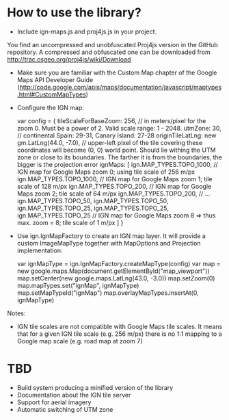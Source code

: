 How to use the library?
====

 * Include ign-maps.js and proj4js.js in your project.

 You find an uncompressed and unobfuscated Proj4js version in the GitHub repository. A compressed and obfuscated one can be downloaded from  http://trac.osgeo.org/proj4js/wiki/Download

 * Make sure you are familiar with the Custom Map chapter of the Google Maps API Developer Guide (http://code.google.com/apis/maps/documentation/javascript/maptypes.html#CustomMapTypes)

  * Configure the IGN map:

     var config = {
        tileScaleForBaseZoom: 256, // in meters/pixel for the zoom 0. Must be a power of 2. Valid scale range: 1 - 2048.
        utmZone: 30, // continental Spain: 29-31, Canary Island: 27-28
        originTileLatLng: new gm.LatLng(44.0, -7.0), // upper-left pixel of the tile covering these coordinates will become (0, 0) world point. Should lie withing the UTM zone or close to its boundaries. The farther it is from the boundaries, the bigger is the projection error
        ignMaps: [
            ign.MAP_TYPES.TOPO_1000, // IGN map for Google Maps zoom 0; using tile scale of 256 m/px
            ign.MAP_TYPES.TOPO_1000, // IGN map for Google Maps zoom 1; tile scale of 128 m/px
            ign.MAP_TYPES.TOPO_200,  // IGN map for Google Maps zoom 2; tile scale of 64 m/px
            ign.MAP_TYPES.TOPO_200,  // ...
            ign.MAP_TYPES.TOPO_50,
            ign.MAP_TYPES.TOPO_50,
            ign.MAP_TYPES.TOPO_25,
            ign.MAP_TYPES.TOPO_25,
            ign.MAP_TYPES.TOPO_25   // IGN map for Google Maps zoom 8 => thus max. zoom = 8; tile scale of 1 m/px
        ]
    }

* Use ign.IgnMapFactory to create an IGN map layer. It will provide a custom ImageMapType together with MapOptions and Projection implementation:

    var ignMapType = ign.IgnMapFactory.createMapType(config)
    var map = new google.maps.Map(document.getElementById("map_viewport"))
    map.setCenter(new google.maps.LatLng(43.0, -3.0))
    map.setZoom(0)
    map.mapTypes.set("ignMap", ignMapType)
    map.setMapTypeId("ignMap")
    map.overlayMapTypes.insertAt(0, ignMapType)

Notes:
* IGN tile scales are not compatible with Google Maps tile scales. It means that for a given IGN tile scale (e.g. 256 m/px) there is no 1:1 mapping to a Google map scale (e.g. road map at zoom 7)

TBD
====
* Build system producing a minified version of the library
* Documentation about the IGN tile server
* Support for aerial imagery
* Automatic switching of UTM zone